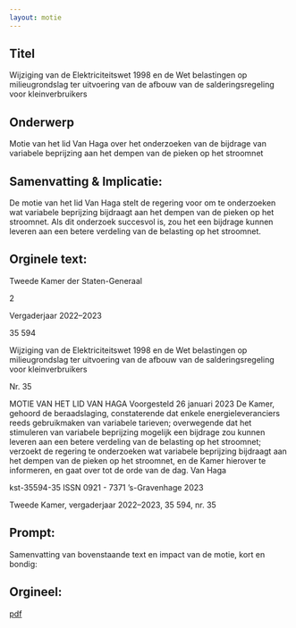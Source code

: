 ```yaml
---
layout: motie
---
```

## Titel
Wijziging van de Elektriciteitswet 1998 en de Wet belastingen op milieugrondslag ter uitvoering van de afbouw van de salderingsregeling voor kleinverbruikers
## Onderwerp
Motie van het lid Van Haga over het onderzoeken van de bijdrage van variabele beprijzing aan het dempen van de pieken op het stroomnet
## Samenvatting & Implicatie:

De motie van het lid Van Haga stelt de regering voor om te onderzoeken wat variabele beprijzing bijdraagt aan het dempen van de pieken op het stroomnet. Als dit onderzoek succesvol is, zou het een bijdrage kunnen leveren aan een betere verdeling van de belasting op het stroomnet.
## Orginele text:


Tweede Kamer der Staten-Generaal

2

Vergaderjaar 2022–2023

35 594

Wijziging van de Elektriciteitswet 1998 en de
Wet belastingen op milieugrondslag ter
uitvoering van de afbouw van de
salderingsregeling voor kleinverbruikers

Nr. 35

MOTIE VAN HET LID VAN HAGA
Voorgesteld 26 januari 2023
De Kamer,
gehoord de beraadslaging,
constaterende dat enkele energieleveranciers reeds gebruikmaken van
variabele tarieven;
overwegende dat het stimuleren van variabele beprijzing mogelijk een
bijdrage zou kunnen leveren aan een betere verdeling van de belasting op
het stroomnet;
verzoekt de regering te onderzoeken wat variabele beprijzing bijdraagt
aan het dempen van de pieken op het stroomnet, en de Kamer hierover te
informeren,
en gaat over tot de orde van de dag.
Van Haga

kst-35594-35
ISSN 0921 - 7371
’s-Gravenhage 2023

Tweede Kamer, vergaderjaar 2022–2023, 35 594, nr. 35


## Prompt:
Samenvatting van bovenstaande text en impact van de motie, kort en bondig:

## Orgineel:
[pdf](https://gegevensmagazijn.tweedekamer.nl/OData/v4/2.0/Document(e3e1d3b1-b4b9-4b3c-a640-75fb0093508e)/resource)
